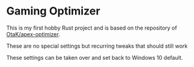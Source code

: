 # Gaming Optimizer

This is my first hobby Rust project and is based on the repository of [OtaK/apex-optimizer](https://github.com/OtaK/apex-optimizer).

These are no special settings but recurring tweaks that should still work

These settings can be taken over and set back to Windows 10 default.